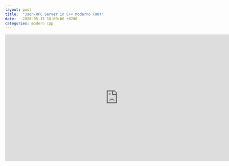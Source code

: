 ```yaml
---
layout: post
title:  "Json-RPC Server in C++ Moderno (00)"
date:   2020-05-13 18:00:00 +0200
categories: modern cpp
---
```

<iframe width="736" height="414" src="https://www.youtube.com/embed/9EdYPxIJYoI" frameborder="0" allowfullscreen></iframe>
